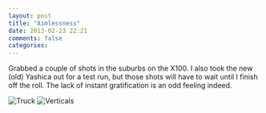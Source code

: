 ```yaml
---
layout: post
title: "Aimlessness"
date: 2013-02-23 22:21
comments: false
categories: 
---
```


Grabbed a couple of shots in the suburbs on the X100. I also took the new (old) Yashica out for a test run, but those shots will have to wait until I finish off the roll. The lack of instant gratification is an odd feeling indeed.

![Truck](http://static.eatsleeprepeat.net/2013/DSCF0758-Edit-1100.jpg)
![Verticals](http://static.eatsleeprepeat.net/2013/DSCF0757-Edit-1100.jpg)